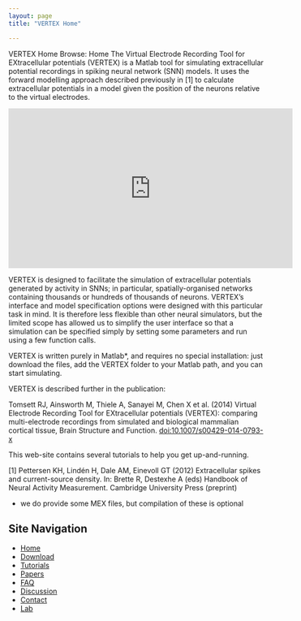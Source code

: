 ```yaml
---
layout: page
title: "VERTEX Home"

---
```


VERTEX Home
Browse: Home
The Virtual Electrode Recording Tool for EXtracellular potentials (VERTEX) is a Matlab tool for simulating extracellular potential recordings in spiking neural network (SNN) models. It uses the forward modelling approach described previously in [1] to calculate extracellular potentials in a model given the position of the neurons relative to the virtual electrodes.

<iframe width="560" height="315" src="https://www.youtube.com/embed/M3U8vNVj9zc" frameborder="0" allow="accelerometer; autoplay; clipboard-write; encrypted-media; gyroscope; picture-in-picture" allowfullscreen></iframe>

VERTEX is designed to facilitate the simulation of extracellular potentials generated by activity in SNNs; in particular, spatially-organised networks containing thousands or hundreds of thousands of neurons. VERTEX’s interface and model specification options were designed with this particular task in mind. It is therefore less flexible than other neural simulators, but the limited scope has allowed us to simplify the user interface so that a simulation can be specified simply by setting some parameters and run using a few function calls.

VERTEX is written purely in Matlab*, and requires no special installation: just download the files, add the VERTEX folder to your Matlab path, and you can start simulating.

VERTEX is described further in the publication:

Tomsett RJ, Ainsworth M, Thiele A, Sanayei M, Chen X et al. (2014) Virtual Electrode Recording Tool for EXtracellular potentials (VERTEX): comparing multi-electrode recordings from simulated and biological mammalian cortical tissue, Brain Structure and Function. [doi:10.1007/s00429-014-0793-x](https://link.springer.com/article/10.1007/s00429-014-0793-x)

This web-site contains several tutorials to help you get up-and-running.



[1] Pettersen KH, Lindén H, Dale AM, Einevoll GT (2012) Extracellular spikes and current-source density. In: Brette R, Destexhe A (eds) Handbook of Neural Activity Measurement. Cambridge University Press (preprint)



* we do provide some MEX files, but compilation of these is optional

## Site Navigation
* [Home](https://k-optic.github.io/Vertex_Project/home/)
* [Download](http://vertexsimulator.org/downloads/)
* [Tutorials](https://k-optic.github.io/Vertex_Project/tutorials/)
* [Papers](https://k-optic.github.io/Vertex_Project/papers/)
* [FAQ](https://k-optic.github.io/Vertex_Project/faq/)
* [Discussion](https://groups.google.com/g/vertexsupport)
* [Contact](http://vertexsimulator.org/contact/)
* [Lab](https://www.dynamic-connectome.org/)
